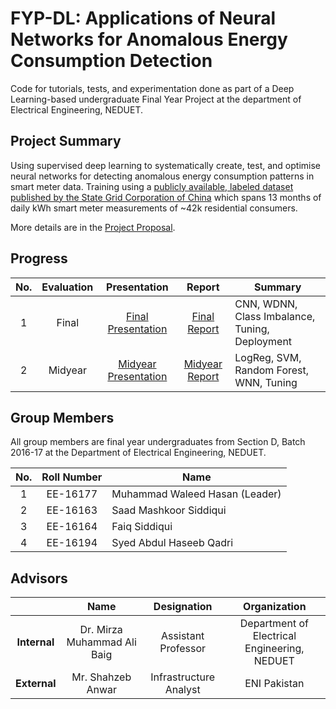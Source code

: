 # FYP-DL: Applications of Neural Networks for Anomalous Energy Consumption Detection

Code for tutorials, tests, and experimentation done as part of a Deep Learning-based undergraduate Final Year Project at the department of Electrical Engineering, NEDUET.

## Project Summary
Using supervised deep learning to systematically create, test, and optimise neural networks for detecting anomalous energy consumption patterns in smart meter data. Training using a [publicly available, labeled dataset published by the State Grid Corporation of China](https://github.com/henryRDlab/ElectricityTheftDetection) which spans 13 months of daily kWh smart meter measurements of ~42k residential consumers.

More details are in the [Project Proposal](./FYP-Documents/Proposals/fyp-proposal-gh.pdf).

## Progress
|No.|Evaluation|Presentation|Report|Summary|
|:--------:|:--------:|:--------:|:--------:|--------------------|
|1|Final|[Final Presentation](./FYP-Documents/eed-group13-final-presentation.pdf)|[Final Report](./FYP-Documents/eed-group13-final-report.pdf)|CNN, WDNN, Class Imbalance, Tuning, Deployment|
|2|Midyear|[Midyear Presentation](./FYP-Documents/eed-group13-midyear-presentation.pdf)|[Midyear Report](./FYP-Documents/eed-group13-midyear-report.pdf)|LogReg, SVM, Random Forest, WNN, Tuning|

## Group Members
All group members are final year undergraduates from Section D, Batch 2016-17 at the Department of Electrical Engineering, NEDUET.

|No.|Roll Number|Name|
|:--------:|:-----------:|------------|
|1|EE-16177|Muhammad Waleed Hasan (Leader)|
|2|EE-16163|Saad Mashkoor Siddiqui|
|3|EE-16164|Faiq Siddiqui|
|4|EE-16194|Syed Abdul Haseeb Qadri|

## Advisors

|    |Name|Designation|Organization|
|:-----:|:------:|:-----:|:-------:|
|**Internal**|Dr. Mirza Muhammad Ali Baig|Assistant Professor|Department of Electrical Engineering, NEDUET|
|**External**|Mr. Shahzeb Anwar|Infrastructure Analyst|ENI Pakistan|
